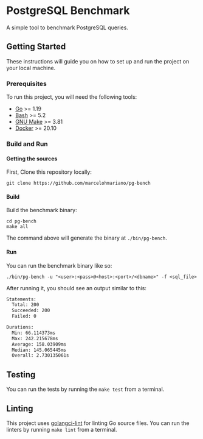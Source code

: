 # PostgreSQL Benchmark

A simple tool to benchmark PostgreSQL queries.

## Getting Started

These instructions will guide you on how to set up and run the project on your
local machine.

### Prerequisites

To run this project, you will need the following tools:

* [Go](https://go.dev/) >= 1.19
* [Bash](https://www.gnu.org/software/bash/) >= 5.2
* [GNU Make](https://www.gnu.org/software/make/) >= 3.81
* [Docker](https://docs.docker.com/get-docker/) >= 20.10

### Build and Run

#### Getting the sources

First, Clone this repository locally:

```shell
git clone https://github.com/marcelohmariano/pg-bench
```

#### Build

Build the benchmark binary:

```shell
cd pg-bench
make all
```

The command above will generate the binary at `./bin/pg-bench`.

#### Run

You can run the benchmark binary like so:

```shell
./bin/pg-bench -u "<user>:<pass>@<host>:<port>/<dbname>" -f <sql_file>
```

After running it, you should see an output similar to this:

```sh
Statements:
  Total: 200
  Succeeded: 200
  Failed: 0

Durations:
  Min: 66.114373ms
  Max: 242.215678ms
  Average: 158.03909ms
  Median: 145.065445ms
  Overall: 2.730135061s
```

## Testing

You can run the tests by running the `make test` from a terminal.

## Linting

This project uses [golangci-lint](https://golangci-lint.run/) for linting Go
source files. You can run the linters by running `make lint` from a terminal.

